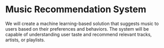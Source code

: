 # Music Recommendation System

We will create a machine learning-based solution that suggests music to users based on their preferences and behaviors. The system will be capable of understanding user taste and recommend relevant tracks, artists, or playlists.
